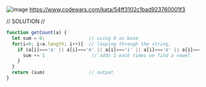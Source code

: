 ![image](https://github.com/user-attachments/assets/6f034701-1921-4487-a629-276b86d66bb5)
https://www.codewars.com/kata/54ff3102c1bad923760001f3 

// SOLUTION //
```javascript
function getCount(a) {
  let sum = 0;                // using 0 as base
  for(i=0; i<a.length; i++){  // looping through the string,
    if (a[i]==='a' || a[i]==='e' || a[i]==='i' || a[i]==='o' || a[i]==='u'){
      sum += 1                 // adds 1 each times we find a vowel
    }
  }
  return (sum)                // output
}
```
